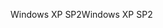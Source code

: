 <span data-ttu-id="3177d-101">Windows XP SP2</span><span class="sxs-lookup"><span data-stu-id="3177d-101">Windows XP SP2</span></span>